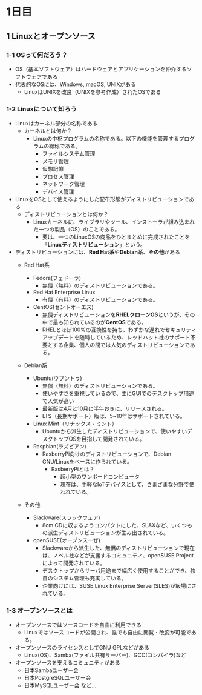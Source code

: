 # 1日目

## 1 Linuxとオープンソース

### 1-1 OSって何だろう？

- OS（基本ソフトウェア）はハードウェアとアプリケーションを仲介するソフトウェアである
- 代表的なOSには、Windows, macOS, UNIXがある
  - LinuxはUNIXを改良（UNIXを参考作成）されたOSである

### 1-2 Linuxについて知ろう

- Linuxはカーネル部分の名称である
  - カーネルとは何か？
    - Linuxの中枢プログラムの名称である。以下の機能を管理するプログラムの総称である。
      - ファイルシステム管理
      - メモリ管理
      - 仮想記憶
      - プロセス管理
      - ネットワーク管理
      - デバイス管理
- LinuxをOSとして使えるようにした配布形態がディストリビューションである
  - ディストリビューションとは何か？  
    - Linuxカーネルに、ライブラリやツール、インストーラが組み込まれた一つの製品（OS）のことである。
      - 要は、一つのLinuxOSの商品をひとまとめに完成されたことを「**Linuxディストリビューション**」という。
- ディストリビューションには、**Red Hat系**や**Debian系**、**その他**がある
  - Red Hat系
    - Fedora(フェドーラ)
      - 無償（無料）のディストリビューションである。
    - Red Hat Enterprise Linux
      - 有償（有料）のディストリビューションである。
    - CentOS(セントオーエス)
      - 無償ディストリビューションを**RHELクローンOS**というが、その中で最も知られているのが**CentOS**である。
      - RHELとほぼ100%の互換性を持ち、わずかな遅れでセキュリティアップデートを随時しているため、レッドハット社のサポート不要とする企業、個人の間では人気のディストリビューションである。

  - Debian系
    - Ubuntu(ウブントゥ)
      - 無償（無料）のディストリビューションである。
      - 使いやすさを重視しているので、主にGUIでのデスクトップ用途で人気が高い
      - 最新版は4月と10月に半年おきに、リリースされる。
      - LTS（長期サポート）版は、5~10年はサポートされている。
    - Linux Mint（リナックス・ミント）
      - Ubuntuから派生したディストリビューションで、使いやすいデスクトップOSを目指して開発されている。
    - Raspbian(ラズビアン)
      - RasberryPi向けのディストリビューションで、Debian GNU/Linuxをベースに作られている。
        - RasberryPiとは？
          - 超小型のワンボードコンピュータ
          - 現在は、手軽なIoTデバイスとして、さまざまな分野で使われている。

  - その他
    - Slackware(スラックウェア)
      - 8cm CDに収まるようコンパクトにした、SLAXなど、いくつもの派生ディストリビューションが生み出されている。
    - openSUSE(オープンスーぜ)
      - Slackwareから派生した、無償のディストリビューションで現在は、ノベル社などが支援するコミュニティ、openSUSE Projectによって開発されている。
      - デスクトップからサーバ用途まで幅広く使用することができ、独自のシステム管理も充実している。
      - 企業向けには、SUSE Linux Enterprise Server(SLES)が飯場にされている。

### 1-3 オープンソースとは

- オープンソースではソースコードを自由に利用できる
  - Linuxではソースコードが公開され、誰でも自由に閲覧・改変が可能である。
- オープンソースのライセンスとしてGNU GPLなどがある
  - Linux(OS)、Samba(ファイル共有サーバー)、GCC(コンパイラ)など
- オープンソースを支えるコミュニティがある
  - 日本Sambaユーザー会
  - 日本PostgreSQLユーザー会
  - 日本MySQLユーザー会 など...
